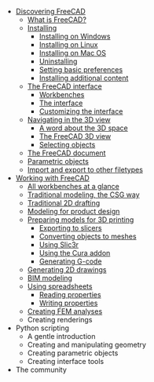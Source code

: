 * [Discovering FreeCAD](discovering_freecad/README.md)
  * [What is FreeCAD?](discovering_freecad/what_is_freecad.md)
  * [Installing](discovering_freecad/installing.md)
    * [Installing on Windows](discovering_freecad/installing.md#installing-on-windows)
    * [Installing on Linux](discovering_freecad/installing.md#installing-on-linux)
    * [Installing on Mac OS](discovering_freecad/installing.md#installing-on-mac-os)
    * [Uninstalling](discovering_freecad/installing.md#uninstalling)
    * [Setting basic preferences](discovering_freecad/installing.md#setting-basic-preferences)
    * [Installing additional content](discovering_freecad/installing.md#installing-additional-content)
  * [The FreeCAD interface](discovering_freecad/the_freecad_interface.md)
    * [Workbenches](discovering_freecad/the_freecad_interface.md#workbenches)
    * [The interface](discovering_freecad/the_freecad_interface.md#the-interface)
    * [Customizing the interface](discovering_freecad/the_freecad_interface.md#customizing-the-interface)
  * [Navigating in the 3D view](discovering_freecad/navigating_in_the_3d_view.md)
    * [A word about the 3D space](discovering_freecad/navigating_in_the_3d_view.md#a-word-about-the-3d-space)
    * [The FreeCAD 3D view](discovering_freecad/navigating_in_the_3d_view.md#the-freecad-3d-view)
    * [Selecting objects](discovering_freecad/navigating_in_the_3d_view.md#selecting-objects)
  * [The FreeCAD document](discovering_freecad/the_freecad_document.md)
  * [Parametric objects](discovering_freecad/parametric_objects.md)
  * [Import and export to other filetypes](discovering_freecad/import_and_export_to_other_filetypes.md)
* [Working with FreeCAD](working_with_freecad/README.md)
  * [All workbenches at a glance](working_with_freecad/all_workbenches_at_a_glance.md)
  * [Traditional modeling, the CSG way](working_with_freecad/traditional_modeling_the_csg_way.md)
  * [Traditional 2D drafting](working_with_freecad/traditional_2d_drafting.md)
  * [Modeling for product design](working_with_freecad/modeling_for_product_design.md)
  * [Preparing models for 3D printing](working_with_freecad/preparing_models_for_3d_printing.md)
    * [Exporting to slicers](working_with_freecad/preparing_models_for_3d_printing.md#exporting-to-slicers)
    * [Converting objects to meshes](working_with_freecad/preparing_models_for_3d_printing.md#converting-objects-to-meshes)
    * [Using Slic3r](working_with_freecad/preparing_models_for_3d_printing.md#using-slicer)
    * [Using the Cura addon](working_with_freecad/preparing_models_for_3d_printing.md#using-the-cura-addon)
    * [Generating G-code](working_with_freecad/preparing_models_for_3d_printing.md#generating-g-code)
  * [Generating 2D drawings](working_with_freecad/generating_2d_drawings.md)
  * [BIM modeling](working_with_freecad/bim_modeling.md)
  * [Using spreadsheets](working_with_freecad/using_spreadsheets.md)
    * [Reading properties](working_with_freecad/using_spreadsheets.md#reading-properties)
    * [Writing properties](working_with_freecad/using_spreadsheets.md#writing-properties)
  * [Creating FEM analyses](working_with_freecad/creating_fem_analyses.md)
  * Creating renderings
* Python scripting
  * A gentle introduction
  * Creating and manipulating geometry
  * Creating parametric objects
  * Creating interface tools
* The community
